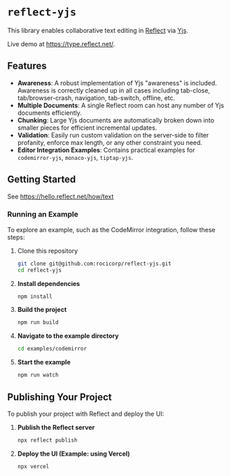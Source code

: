 # `reflect-yjs`

This library enables collaborative text editing in [Reflect](https://reflect.net/) via [Yjs](https://yjs.dev/).

Live demo at https://type.reflect.net/.

## Features

- **Awareness**: A robust implementation of Yjs "awareness" is included. Awareness is correctly cleaned up in all cases including tab-close, tab/browser-crash, navigation, tab-switch, offline, etc.
- **Multiple Documents**: A single Reflect room can host any number of Yjs documents efficiently.
- **Chunking**: Large Yjs documents are automatically broken down into smaller pieces for efficient incremental updates.
- **Validation**: Easily run custom validation on the server-side to filter profanity, enforce max length, or any other constraint you need.
- **Editor Integration Examples**: Contains practical examples for `codemirror-yjs`, `monaco-yjs`, `tiptap-yjs`.

## Getting Started

See https://hello.reflect.net/how/text

### Running an Example

To explore an example, such as the CodeMirror integration, follow these steps:

1. Clone this repository

   ```bash
   git clone git@github.com:rocicorp/reflect-yjs.git
   cd reflect-yjs
   ```

2. **Install dependencies**

   ```bash
   npm install
   ```

3. **Build the project**

   ```bash
   npm run build
   ```

4. **Navigate to the example directory**

   ```bash
   cd examples/codemirror
   ```

5. **Start the example**
   ```bash
   npm run watch
   ```

## Publishing Your Project

To publish your project with Reflect and deploy the UI:

1. **Publish the Reflect server**

   ```bash
   npx reflect publish
   ```

2. **Deploy the UI (Example: using Vercel)**
   ```bash
   npx vercel
   ```
